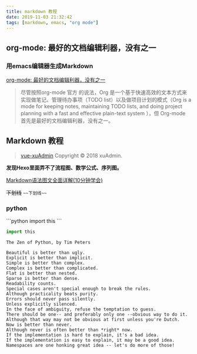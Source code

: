 ```yaml
---
title: markdown 教程
date: 2019-11-03 21:32:42
tags: [markdown, emacs, "org mode"]
---
```


## org-mode: 最好的文档编辑利器，没有之一

### 用emacs编辑器生成Markdown

  [org-mode: 最好的文档编辑利器，没有之一](https://www.cnblogs.com/holbrook/archive/2012/04/12/2444992.html)

  > 尽管按照org-mode 官方 的说法，Org 是一个基于快速高效的文本方式来实现做笔记、管理待办事项（TODO list）以及做项目计划的模式（Org is a mode for keeping notes, maintaining TODO lists, and doing project planning with a fast and effective plain-text system ），但 Org-mode 首先是最好的文档编辑利器，没有之一。

## Markdown 教程
   
>[vue-xuAdmin](https://nirongxu.github.io/vue-xuAdmin/dist/#/markdown) Copyright © 2018 xuAdmin.

**发现Hexo里面弄不了流程图、数学公式、序列图。**

[Markdown语法图文全面详解(10分钟学会)](https://blog.csdn.net/u014061630/article/details/81359144)

~~下划线~~ `~~下划线~~`

### python

\```python
import this
\```

```python
import this
```

    The Zen of Python, by Tim Peters

    Beautiful is better than ugly.
    Explicit is better than implicit.
    Simple is better than complex.
    Complex is better than complicated.
    Flat is better than nested.
    Sparse is better than dense.
    Readability counts.
    Special cases aren't special enough to break the rules.
    Although practicality beats purity.
    Errors should never pass silently.
    Unless explicitly silenced.
    In the face of ambiguity, refuse the temptation to guess.
    There should be one-- and preferably only one --obvious way to do it.
    Although that way may not be obvious at first unless you're Dutch.
    Now is better than never.
    Although never is often better than *right* now.
    If the implementation is hard to explain, it's a bad idea.
    If the implementation is easy to explain, it may be a good idea.
    Namespaces are one honking great idea -- let's do more of those!